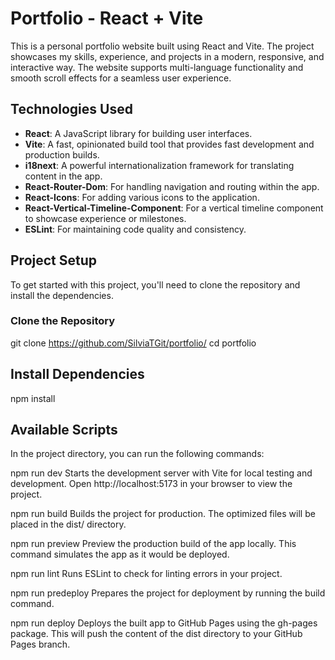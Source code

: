 # Portfolio - React + Vite

This is a personal portfolio website built using React and Vite. The project showcases my skills, experience, and projects in a modern, responsive, and interactive way. The website supports multi-language functionality and smooth scroll effects for a seamless user experience.

## Technologies Used

- **React**: A JavaScript library for building user interfaces.
- **Vite**: A fast, opinionated build tool that provides fast development and production builds.
- **i18next**: A powerful internationalization framework for translating content in the app.
- **React-Router-Dom**: For handling navigation and routing within the app.
- **React-Icons**: For adding various icons to the application.
- **React-Vertical-Timeline-Component**: For a vertical timeline component to showcase experience or milestones.
- **ESLint**: For maintaining code quality and consistency.

## Project Setup

To get started with this project, you'll need to clone the repository and install the dependencies.

### Clone the Repository

git clone https://github.com/SilviaTGit/portfolio/
cd portfolio

## Install Dependencies
npm install

## Available Scripts
In the project directory, you can run the following commands:

npm run dev
Starts the development server with Vite for local testing and development. Open http://localhost:5173 in your browser to view the project.

npm run build
Builds the project for production. The optimized files will be placed in the dist/ directory.

npm run preview
Preview the production build of the app locally. This command simulates the app as it would be deployed.

npm run lint
Runs ESLint to check for linting errors in your project.

npm run predeploy
Prepares the project for deployment by running the build command.

npm run deploy
Deploys the built app to GitHub Pages using the gh-pages package. This will push the content of the dist directory to your GitHub Pages branch.
